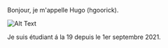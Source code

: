 Bonjour, je m'appelle Hugo (hgoorick).

![Alt Text](https://giphy.com/embed/z9AUvhAEiXOqA)

Je suis étudiant á la 19 depuis le 1er septembre 2021.
